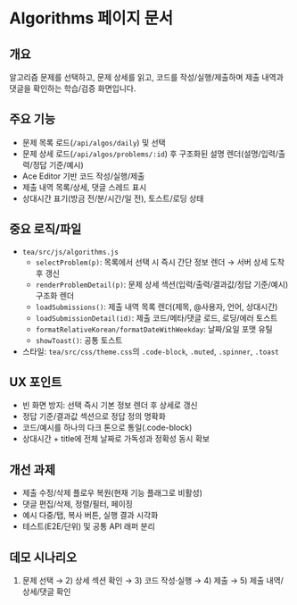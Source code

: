 # Algorithms 페이지 문서

## 개요
알고리즘 문제를 선택하고, 문제 상세를 읽고, 코드를 작성/실행/제출하며 제출 내역과 댓글을 확인하는 학습/검증 화면입니다.

## 주요 기능
- 문제 목록 로드(`/api/algos/daily`) 및 선택
- 문제 상세 로드(`/api/algos/problems/:id`) 후 구조화된 설명 렌더(설명/입력/출력/정답 기준/예시)
- Ace Editor 기반 코드 작성/실행/제출
- 제출 내역 목록/상세, 댓글 스레드 표시
- 상대시간 표기(방금 전/분/시간/일 전), 토스트/로딩 상태

## 중요 로직/파일
- `tea/src/js/algorithms.js`
  - `selectProblem(p)`: 목록에서 선택 시 즉시 간단 정보 렌더 → 서버 상세 도착 후 갱신
  - `renderProblemDetail(p)`: 문제 상세 섹션(입력/출력/결과값/정답 기준/예시) 구조화 렌더
  - `loadSubmissions()`: 제출 내역 목록 렌더(제목, @사용자, 언어, 상대시간)
  - `loadSubmissionDetail(id)`: 제출 코드/메타/댓글 로드, 로딩/에러 토스트
  - `formatRelativeKorean/formatDateWithWeekday`: 날짜/요일 포맷 유틸
  - `showToast()`: 공통 토스트
- 스타일: `tea/src/css/theme.css`의 `.code-block`, `.muted`, `.spinner`, `.toast`

## UX 포인트
- 빈 화면 방지: 선택 즉시 기본 정보 렌더 후 상세로 갱신
- 정답 기준/결과값 섹션으로 정답 정의 명확화
- 코드/예시를 하나의 다크 톤으로 통일(.code-block)
- 상대시간 + title에 전체 날짜로 가독성과 정확성 동시 확보

## 개선 과제
- 제출 수정/삭제 플로우 복원(현재 기능 플래그로 비활성)
- 댓글 편집/삭제, 정렬/필터, 페이징
- 예시 다중/탭, 복사 버튼, 실행 결과 시각화
- 테스트(E2E/단위) 및 공통 API 래퍼 분리

## 데모 시나리오
1) 문제 선택 → 2) 상세 섹션 확인 → 3) 코드 작성·실행 → 4) 제출 → 5) 제출 내역/상세/댓글 확인
